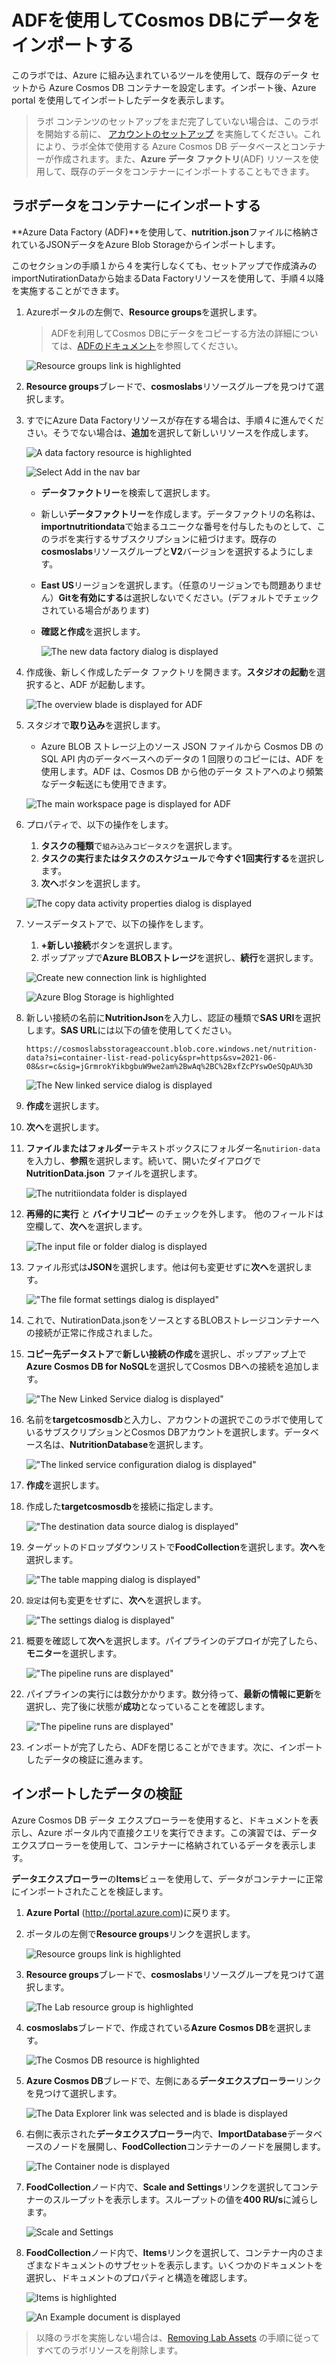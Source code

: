  # ADFを使用してCosmos DBにデータをインポートする

このラボでは、Azure に組み込まれているツールを使用して、既存のデータ セットから Azure Cosmos DB コンテナーを設定します。インポート後、Azure portal を使用してインポートしたデータを表示します。

> ラボ コンテンツのセットアップをまだ完了していない場合は、このラボを開始する前に、 [アカウントのセットアップ](00-account_setup.md) を実施してください。これにより、ラボ全体で使用する Azure Cosmos DB データベースとコンテナーが作成されます。また、**Azure データ ファクトリ**(ADF) リソースを使用して、既存のデータをコンテナーにインポートすることもできます。

## ラボデータをコンテナーにインポートする

**Azure Data Factory (ADF)**を使用して、**nutrition.json**ファイルに格納されているJSONデータをAzure Blob Storageからインポートします。

このセクションの手順１から４を実行しなくても、セットアップで作成済みのimportNutirationDataから始まるData Factoryリソースを使用して、手順４以降を実施することができます。

1. Azureポータルの左側で、**Resource groups**を選択します。

    > ADFを利用してCosmos DBにデータをコピーする方法の詳細については、[ADFのドキュメント](https://docs.microsoft.com/azure/data-factory/connector-azure-cosmos-db)を参照してください。

    ![Resource groups link is highlighted](../media/03-resource_groups.jpg "Select Resource Groups")

1. **Resource groups**ブレードで、**cosmoslabs**リソースグループを見つけて選択します。

1. すでにAzure Data Factoryリソースが存在する場合は、手順４に進んでください。そうでない場合は、**追加**を選択して新しいリソースを作成します。

    ![A data factory resource is highlighted](../media/03-adf-isntance.png "Review if you have data factory already")

    ![Select Add in the nav bar](../media/03-add_adf.jpg "Add a new resource")

   - **データファクトリー**を検索して選択します。 
   - 新しい**データファクトリー**を作成します。データファクトリの名称は、**importnutritiondata**で始まるユニークな番号を付与したものとして、このラボを実行するサブスクリプションに紐づけます。既存の**cosmoslabs**リソースグループと**V2**バージョンを選択するようにします。 
   - **East US**リージョンを選択します。（任意のリージョンでも問題ありません）**Gitを有効にする**は選択しないでください。(デフォルトでチェックされている場合があります) 
   - **確認と作成**を選択します。

        ![The new data factory dialog is displayed](../media/03-adf_selections.jpg "Add a new Data Factory resource")

1. 作成後、新しく作成したデータ ファクトリを開きます。**スタジオの起動**を選択すると、ADF が起動します。

    ![The overview blade is displayed for ADF](../media/03-adf_author&monitor.jpg "Select Author and Monitor link")

1. スタジオで**取り込み**を選択します。

   - Azure BLOB ストレージ上のソース JSON ファイルから Cosmos DB の SQL API 内のデータベースへのデータの 1 回限りのコピーには、ADF を使用します。ADF は、Cosmos DB から他のデータ ストアへのより頻繁なデータ転送にも使用できます。

    ![The main workspace page is displayed for ADF](../media/03-adf_copydata.jpg "Select the Copy Data activity")

1. プロパティで、以下の操作をします。
    1. **タスクの種類**で``組み込みコピータスク``を選択します。
    1. **タスクの実行またはタスクのスケジュール**で**今すぐ1回実行する**を選択します。
    1. **次へ**ボタンを選択します。

   ![The copy data activity properties dialog is displayed](../media/03-adf_properties.jpg "Enter a task name and the schedule")

1. ソースデータストアで、以下の操作をします。
    1. **+新しい接続**ボタンを選択します。
    1. ポップアップで**Azure BLOBストレージ**を選択し、**続行**を選択します。

    ![Create new connection link is highlighted](../media/03-adf_blob.jpg "Create a new connection")

    ![Azure Blog Storage is highlighted](../media/03-adf_blob2.jpg "Select the Azure Blob Storage connection type")

1. 新しい接続の名前に**NutritionJson**を入力し、認証の種類で**SAS URI**を選択します。**SAS URL**には以下の値を使用してください。

     `https://cosmoslabsstorageaccount.blob.core.windows.net/nutrition-data?si=container-list-read-policy&spr=https&sv=2021-06-08&sr=c&sig=jGrmrokYikbgbuW9we2am%2BwAq%2BC%2BxfZcPYswOeSQpAU%3D`

    ![The New linked service dialog is displayed](../media/03-adf_connecttoblob.jpg "Enter the SAS url in the dialog")

1. **作成**を選択します。
1. **次へ**を選択します。
1. **ファイルまたはフォルダー**テキストボックスにフォルダー名``nutirion-data``を入力し、**参照**を選択します。続いて、開いたダイアログで**NutritionData.json** ファイルを選択します。

    ![The nutritiiondata folder is displayed](../media/03-adf_choosestudents.jpg "Select the NutritionData.json file")

1. **再帰的に実行** と **バイナリコピー** のチェックを外します。 他のフィールドは空欄して、**次へ**を選択します。

    ![The input file or folder dialog is displayed](../media/03-adf_source_next.jpg "Ensure all other fields are empty, select next")

1. ファイル形式は**JSON**を選択します。他は何も変更せずに**次へ**を選択します。

    !["The file format settings dialog is displayed"](../media/03-adf_source_dataset_format.jpg "Ensure JSON format is selected, then select Next")

1. これで、NutirationData.jsonをソースとするBLOBストレージコンテナーへの接続が正常に作成されました。
1. **コピー先データストア**で**新しい接続の作成**を選択し、ポップアップ上で**Azure Cosmos DB for NoSQL**を選択してCosmos DBへの接続を追加します。

    !["The New Linked Service dialog is displayed"](../media/03-adf_selecttarget.jpg "Select the Azure Cosmos DB service type")

1. 名前を**targetcosmosdb**と入力し、アカウントの選択でこのラボで使用しているサブスクリプションとCosmos DBアカウントを選択します。データベース名は、**NutritionDatabase**を選択します。

    !["The linked service configuration dialog is displayed"](../media/03-adf_selecttargetdb.jpg "Select the ImportDatabase database")

1. **作成**を選択します。

1. 作成した**targetcosmosdb**を接続に指定します。

    !["The destination data source dialog is displayed"](../media/03-adf_destconnectionnext.jpg "Select your recently created data source")

1. ターゲットのドロップダウンリストで**FoodCollection**を選択します。**次へ**を選択します。

    !["The table mapping dialog is displayed"](../media/03-adf_correcttable.jpg "Select the FoodCollection container")

1. `設定`は何も変更をせずに、**次へ**を選択します。

    !["The settings dialog is displayed"](../media/03-adf_settings.jpg "Review the dialog, select next")

1. 概要を確認して**次へ**を選択します。パイプラインのデプロイが完了したら、**モニター**を選択します。

    !["The pipeline runs are displayed"](../media/03-adf_progress.jpg "Notice the pipeline is In progress")

1. パイプラインの実行には数分かかります。数分待って、**最新の情報に更新**を選択し、完了後に状態が**成功**となっていることを確認します。

    !["The pipeline runs are displayed"](../media/03-adf_progress_complete.jpg "The pipeline has succeeded")

1. インポートが完了したら、ADFを閉じることができます。次に、インポートしたデータの検証に進みます。

## インポートしたデータの検証

Azure Cosmos DB データ エクスプローラーを使用すると、ドキュメントを表示し、Azure ポータル内で直接クエリを実行できます。この演習では、データ エクスプローラーを使用して、コンテナーに格納されているデータを表示します。

**データエクスプローラー**の**Items**ビューを使用して、データがコンテナーに正常にインポートされたことを検証します。

1. **Azure Portal** (<http://portal.azure.com>)に戻ります。

1. ポータルの左側で**Resource groups**リンクを選択します。

    ![Resource groups link is highlighted](../media/03-resource_groups.jpg "Select your resource group")

1. **Resource groups**ブレードで、**cosmoslabs**リソースグループを見つけて選択します。

    ![The Lab resource group is highlighted](../media/03-lab_resource_group.jpg "Select the resource group")

1. **cosmoslabs**ブレードで、作成されている**Azure Cosmos DB**を選択します。

    ![The Cosmos DB resource is highlighted](../media/03-cosmos_resource.jpg "Select the Cosmos DB resource")

1. **Azure Cosmos DB**ブレードで、左側にある**データエクスプローラー**リンクを見つけて選択します。

    ![The Data Explorer link was selected and is blade is displayed](../media/03-data_explorer_pane.jpg "Select Data Explorer")

1. 右側に表示された**データエクスプローラー**内で、**ImportDatabase**データベースのノードを展開し、**FoodCollection**コンテナーのノードを展開します。

    ![The Container node is displayed](../media/03-collection_node.jpg "Expand the ImportDatabase node")

1. **FoodCollection**ノード内で、**Scale and Settings**リンクを選択してコンテナーのスループットを表示します。スループットの値を**400 RU/s**に減らします。

    ![Scale and Settings](../media/03-collection-settings.png "Reduce throughput")

1. **FoodCollection**ノード内で、**Items**リンクを選択して、コンテナー内のさまざまなドキュメントのサブセットを表示します。いくつかのドキュメントを選択し、ドキュメントのプロパティと構造を確認します。

    ![Items is highlighted](../media/03-documents.jpg "Select Items")

    ![An Example document is displayed](../media/03-example_document.jpg "Select a document")

> 以降のラボを実施しない場合は、[Removing Lab Assets](11-cleaning_up.md) の手順に従ってすべてのラボリソースを削除します。